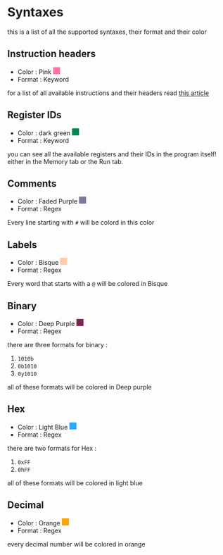 ﻿# Syntaxes

this is a list of all the supported syntaxes, their format and their color

## Instruction headers
- Color : Pink ![colors big15.png](../../Images/Colors/colors%20big15.png)
- Format : Keyword

for a list of all available instructions and their headers read [this article](../instructions/Instructions.md)

## Register IDs
- Color : dark green ![colors big4.png](../../Images/Colors/colors%20big4.png)
- Format : Keyword

you can see all the available registers and their IDs in the program itself!
either in the Memory tab or the Run tab.

## Comments
- Color : Faded Purple ![colors big14.png](../../Images/Colors/colors%20big14.png)
- Format : Regex

Every line starting with `#` will be colord in this color

## Labels
- Color : Bisque ![colors big16.png](../../Images/Colors/colors%20big16.png)
- Format : Regex

Every word that starts with a `@` will be colored in Bisque

## Binary
- Color : Deep Purple ![colors big3.png](../../Images/Colors/colors%20big3.png)
- Format : Regex

there are three formats for binary :
1. `1010b`
2. `0b1010`
3. `0y1010`

all of these formats will be colored in Deep purple

## Hex
- Color : Light Blue ![colors big13.png](../../Images/Colors/colors%20big13.png)
- Format : Regex

there are two formats for Hex :
1. `0xFF`
2. `0hFF`

all of these formats will be colored in light blue

## Decimal
- Color : Orange ![colors big10.png](../../Images/Colors/colors%20big10.png)
- Format : Regex

every decimal number will be colored in orange